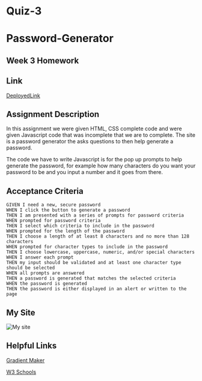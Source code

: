 # Quiz-3

# Password-Generator

## Week 3 Homework

## Link
[DeployedLink](https://github.com/JaredW1911/Quiz-3/)

## Assignment Description
In this assignment we were given HTML, CSS complete code and were given Javascript code that was incomplete that we are to complete. The site is a password generator the asks questions to then help generate a password. 

The code we have to write Javascript is for the pop up prompts to help generate the password, for example how many characters do you want your password to be and you input a number and it goes from there.

## Acceptance Criteria

```
GIVEN I need a new, secure password
WHEN I click the button to generate a password
THEN I am presented with a series of prompts for password criteria
WHEN prompted for password criteria
THEN I select which criteria to include in the password
WHEN prompted for the length of the password
THEN I choose a length of at least 8 characters and no more than 128 characters
WHEN prompted for character types to include in the password
THEN I choose lowercase, uppercase, numeric, and/or special characters
WHEN I answer each prompt
THEN my input should be validated and at least one character type should be selected
WHEN all prompts are answered
THEN a password is generated that matches the selected criteria
WHEN the password is generated
THEN the password is either displayed in an alert or written to the page
```

## My Site

![My site]()


## Helpful Links

[Gradient Maker](https://coolors.co/gradient-maker/1e57e8-5ddce8?position=0,100&opacity=100,100&type=radial&rotation=90)

[W3 Schools](https://www.w3schools.com/js/default.asp)
